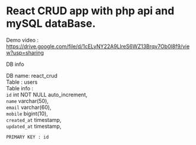 # React CRUD app with php api and mySQL dataBase.


Demo video : https://drive.google.com/file/d/1cELyNY22A9LlreS6WZ13Brqv7Ob0l8f9/view?usp=sharing


DB info<br />

DB name: react_crud<br />
Table : users<br />
Table info :<br /> `id` int NOT NULL auto_increment,<br />
    `name` varchar(50),<br />
    `email` varchar(60),<br />
    `mobile` bigint(10),<br />
    `created_at` timestamp,<br />
    `updated_at` timestamp, <br />
    
    PRIMARY KEY : id
